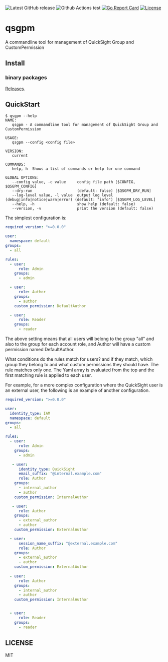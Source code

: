 ![Latest GitHub release](https://img.shields.io/github/release/mashiike/qsgpm.svg)
![Github Actions test](https://github.com/mashiike/qsgpm/workflows/Test/badge.svg?branch=main)
[![Go Report Card](https://goreportcard.com/badge/mashiike/qsgpm)](https://goreportcard.com/report/mashiike/qsgpm) [![License](https://img.shields.io/badge/license-MIT-blue.svg)](https://github.com/mashiike/qsgpm/blob/master/LICENSE)
# qsgpm
A commandline tool for management of QuickSight Group and CustomPermission

## Install

### binary packages

[Releases](https://github.com/mashiike/shimesaba/releases).

## QuickStart

```console 
$ qsgpm --help                       
NAME:
   qsgpm - A commandline tool for management of QuickSight Group and CustomPermission

USAGE:
   qsgpm --config <config file>

VERSION:
   current

COMMANDS:
   help, h  Shows a list of commands or help for one command

GLOBAL OPTIONS:
   --config value, -c value     config file path [$CONFIG, $QSGPM_CONFIG]
   --dry-run                    (default: false) [$QSGPM_DRY_RUN]
   --log-level value, -l value  output log level (debug|info|notice|warn|error) (default: "info") [$QSGPM_LOG_LEVEL]
   --help, -h                   show help (default: false)
   --version, -v                print the version (default: false)
```

The simplest configuration is:

```yaml
required_version: ">=0.0.0"

user:
  namespace: default
groups:
  - all

rules:
  - user:
      role: Admin
    groups:
      - admin

  - user:
      role: Author
    groups:
      - author
    custom_permission: DefaultAuthor

  - user:
      role: Reader
    groups:
      - reader
```

The above setting means that all users will belong to the group "all" and also to the group for each account role, and Author will have a custom permission named DefaultAuthor.

What conditions do the rules match for users? and if they match, which group they belong to and what custom permissions they should have.
The rule matches only one.
The Yaml array is evaluated from the top and the first matching rule is applied to each user.

For example, for a more complex configuration where the QuickSight user is an external user, the following is an example of another configuration.
```yaml
required_version: ">=0.0.0"

user:
  identity_type: IAM
  namespace: default
groups:
  - all

rules:
  - user:
      role: Admin
    groups:
      - admin

   - user:
      identity_type: QuickSight 
      email_suffix: "@internal.example.com"
      role: Author
    groups:
      - internal_author
      - author
    custom_permission: InternalAuthor

   - user:
      role: Author
    groups:
      - external_author
      - author
    custom_permission: ExternalAuthor

  - user:
      session_name_suffix: "@external.example.com"
      role: Author
    groups:
      - external_author
      - author
    custom_permission: ExternalAuthor
  
  - user:
      role: Author
    groups:
      - internal_author
      - author
    custom_permission: InternalAuthor


  - user:
      role: Reader
    groups:
      - reader
```

## LICENSE

MIT
